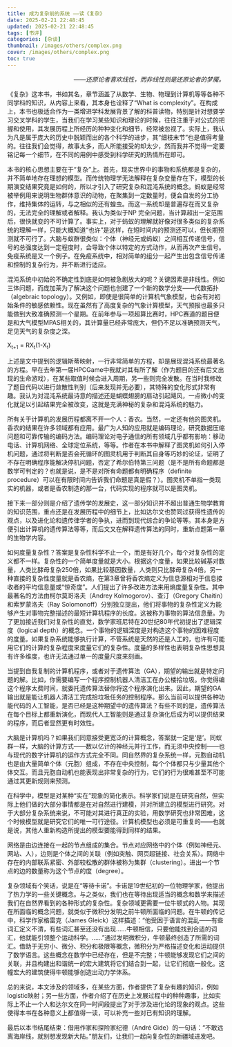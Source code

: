 ```yaml
---
title: 成为复杂前的系统 ——读《复杂》
date: 2025-02-21 22:48:45
updated: 2025-02-21 22:48:45
tags: [书评]
categories: [杂谈]
thumbnail: /images/others/complex.png
cover: /images/others/complex.png
toc: true
---
```


<p style="text-align: right;"><i>——还原论者喜欢线性，而非线性则是还原论者的梦魇。</i></p>


《复杂》这本书，书如其名，章节涵盖了从数学、生物、物理到计算机等等各种不同学科的知识，从内容上来看，其本身也诠释了“What is complexity”。<!-- more -->在构成上，本书也极适合作为一类增进学科发展背景了解的科普读物，特别是针对想要学习交叉学科的学生，当我们在学习某些知识和理论的时候，往往注重于对公式的把握和使用，其发展历程上所经历的种种变化和细节，经常被忽视了。实际上，我认为凡是属于庞大的历史中脱颖而出的各个科学的进步，其“细枝末节”也是值得考量的。往往我们会觉得，故事太多，而人所能接受的却太少，然而我并不觉得一定要铭记每一个细节，在不同的用例中感受到科学研究的热情所在即可。

本书的核心思想主要在于“复杂”上。首先，现实世界中的事物和系统都是复杂的，并不简单地存在理想的模型。而传统物理学无法解释在复杂变量存在下，模型的长期演变结果究竟是如何的，所以才引入了研究复杂和混沌系统的概念。蚂蚁是经常被举例用来说明生物群体意识的动物，在聚集到一定数量时，便会自发的分工协作，维持集体的运转，与之相似的还有蝗虫。而这一系统却是普遍存在而又复杂的，无法完全的理解或者解释。我认为类似于NP 完全问题，当计算超出一定范围后，很快就变的不可计算了。事实上，对于蚂蚁的理解就好像对很多类似的复杂系统的理解一样，只能大概知道“也许”是这样，在短时间内的预测还可以，但长期预测就不可行了。大脑与蚁群很类似：个体（神经元或蚂蚁）之间相互传递信号，信号的总强度达到一定程度时，会导致个体以特定的方式动作，从而再次产生信号。免疫系统是又一个例子。在免疫系统中，相对简单的组分一起产生出包含信号传递和控制的复杂行为，并不断进行适应。

混沌系统中初始的不确定性到底是如何被急剧放大的呢？关键因素是非线性。例如三体问题，而庞加莱为了解决这个问题也创建了一个新的数学分支——代数拓扑（algebraic topology）。又例如，即使是很简单的计算机气象模型，也会有对初始条件的敏感依赖性。现在虽然有了高度复杂的气象计算模型，天气预报也最多只能做到大致准确预测一个星期。在前年参与一项超算比赛时，HPC赛道的题目便是和大气模型MPAS相关的，其计算量已经非常庞大，但仍不足以准确预测天气，足见天气的复杂度之深。

X<sub>t+1</sub> = RX<sub>t</sub>(1-X<sub>t</sub>)

上述是文中提到的逻辑斯蒂映射，一行非常简单的方程，却是展现混沌系统最著名的方程。早在去年第一届HPCGame中我就对其有所了解（作为题目的还有后文出现的生命游戏），在某些取值时候会进入周期，另一些则完全发散。在当时我修改了题目代码以进行敛散性判别（后来发现并无必要），其特殊的变化形式非常有趣。我认为对混沌系统最诗意的描述还是蝴蝶翅膀的扇动引起飓风，一点微小的变化就足以引起结果完全被改变，这就是充满神秘的复杂和混沌系统的魅力。

所有关于计算机的发展历程都离不开一个人：香农。当然，一定还有他的图灵机。香农的结果在许多领域都有应用。最广为人知的应用就是编码理论，研究数据压缩问题和可靠传输的编码方法。编码理论对电子通信的所有领域几乎都有影响：移动电话、计算机网络、全球定位系统，等等。作者在本书中解释了图灵机如何引入停机问题，通过将判断是否会死循环的图灵机用于判断其自身等巧妙的论证，证明了不存在明确程序能解决停机问题，否定了希尔伯特第三问题（是不是所有命题都是数学可判定的？也就是说，是不是对所有命题都有明确程序（definite procedure）可以在有限时间内告诉我们命题是真是假？）。图灵机不单指一类现实的机器，或者是香农制造的那一台，代码实现的程序就可以是图灵机。

接下来一部分则是介绍了遗传学的发展史，这一部分知识并不超出普通生物学教育的知识范围，重点还是在发展历程中的细节上，比如达尔文也赞同过获得性遗传的观点，以及进化论和遗传律学者的争执，进而到现代综合的争论等等。其本身是方便引出计算机的遗传算法等等，而后文又在解释遗传算法的同时，重新点题第一章的生物学内容。

如何度量复杂性？答案是复杂性科学不止一个，而是有好几个，每个对复杂性的定义都不一样。复杂性的一个简单度量就是大小。根据这个度量，如果比较碱基对数量，人类比酵母复杂250倍，如果比较基因数量，人类则只比酵母复杂4倍。另一种直接的复杂性度量就是香农熵，在第3章曾将香农熵定义为信息源相对于信息接收者的平均信息量或“惊奇度”。人们提出了许多改进方法来用熵度量复杂性。其中最著名的方法由柯尔莫哥洛夫（Andrey Kolmogorov）、查汀（Gregory Chaitin）和索罗蒙洛夫（Ray Solomonoff）分别独立提出，他们将事物的复杂性定义为能够产生对事物完整描述的最短计算机程序的长度。这被称为事物的算法信息量。为了更加接近我们对复杂性的直觉，数学家班尼特在20世纪80年代初提出了逻辑深度（logical depth）的概念。一个事物的逻辑深度是对构造这个事物的困难程度的度量。如果复杂系统能够执行计算，不管系统是天然的还是人工的，也许有可能用它们的计算的复杂程度来度量它们的复杂性。度量的多样性也表明复杂性思想具有许多维度，也许无法通过单一的度量尺度来刻画。

当提到自我复制的计算机程序，或者对于遗传算法（GA），期望的输出就是特定问题的解。比如，你需要编写一个程序控制机器人清洁工在办公楼拾垃圾。你觉得编这个程序太费时间，就委托遗传算法替你将这个程序演化出来。因此，期望的GA输出就是能让机器人清洁工完成拾垃圾任务的控制程序。那么当前可以提供各种功能代码的人工智能，是否已经是这种期望中的遗传算法？有些不同的是，遗传算法在每个目标上都重新演化，而现代人工智能则是通过复杂演化后成为可以提供结果的程序，而后者显然更有时效性。

大脑是计算机吗？如果我们同意接受更宽泛的计算概念，答案就一定是‘是’。同蚁群一样，大脑的计算方式——数以亿计的神经元并行工作，而无须中央控制——也与现代的数字计算机的运作方式完全不同。同自然界的复杂系统一样，元胞自动机也是由大量简单个体（元胞）组成，不存在中央控制，每个个体都只与少量其他个体交互。而且元胞自动机也能表现出非常复杂的行为，它们的行为很难甚至不可能通过其更新规则来预测。

在科学中，模型是对某种“实在”现象的简化表示。科学家们说是在研究自然，但实际上他们做的大部分事情都是在对自然进行建模，并对所建立的模型进行研究。对于大部分复杂系统来说，不可能对其进行真正的实验，用数学研究也非常困难，这个时候模型就是研究它们的唯一可行途径。计算机模型也必须是可重复的——也就是说，其他人重新构造所提出的模型要能得到同样的结果。

网络是由边连接在一起的节点组成的集合。节点对应网络中的个体（例如神经元、网站、人），边则是个体之间的关联（例如突触、网页超链接、社会关系）。网络中存在的内部联系紧密、外部较松散的群体被称为集群（clustering）。进出一个节点的边的数量称为这个节点的度（degree）。

复杂领域有个笑话，说是在“等待卡诺”。卡诺是19世纪初的一位物理学家，他提出了热力学的一些关键概念。与之类似，我们也在等待出现适当的概念和数学来描述我们在自然界看到的各种形式的复杂性。复杂领域更需要一位牛顿式的人物。其现在所面临的概念问题，就类似于微积分发明之前牛顿所面临的问题。在牛顿的传记中，科学作家格雷克（James Gleick）这样描述：“他受困于语言的混乱——有些词汇定义不清，有些词汇甚至还没有出现……牛顿相信，只要他能找到合适的词汇，他就能引领整个运动科学。……”通过发明微积分，牛顿最终创造了所需的词汇。借助于无穷小、微分、积分和极限等概念，微积分为严格描述变化和运动提供了数学语言。这些概念在数学中已经存在，但是不完整；牛顿能够发现它们之间的关联，并且构建出和谐统一的宏大建筑将它们结合到一起，让它们彻底一般化。这幢宏大的建筑使得牛顿能够创造出动力学体系。

总的来说，本文涉及的领域多，在某些方面，作者提供了复杂有趣的知识，例如logistic映射；另一些方面，作者介绍了在历史上发展过程中的种种趣事，比如实际上不止一个人和达尔文在同一时间段提出了对于涉及进化论的现象的观点。这些使得本书在各种意义上都值得一读，可以补充一些对已有知识的理解。

最后以本书结尾结束：借用作家和探险家纪德（André Gide）的一句话：“不敢远离海岸线，就别想发现新大陆。”朋友们，让我们一起向复杂性的新疆域进发吧。
